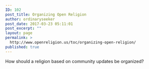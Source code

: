 ```yaml
---
ID: 102
post_title: Organizing Open Religion
author: ordinaryseeker
post_date: 2017-03-23 05:11:01
post_excerpt: ""
layout: page
permalink: >
  http://www.openreligion.us/toc/organizing-open-religion/
published: true
---
```

How should a religion based on community updates be organized?
